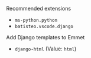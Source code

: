 Recommended extensions
- `ms-python.python`
- `batisteo.vscode.django`

Add Django templates to Emmet
- `django-html` (Value: `html`)